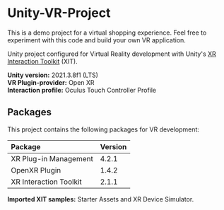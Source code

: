 # Unity-VR-Project

This is a demo project for a virtual shopping experience.
Feel free to experiment with this code and build your own VR application.

Unity project configured for Virtual Reality development with Unity's [XR Interaction Toolkit](https://docs.unity3d.com/Packages/com.unity.xr.interaction.toolkit@2.1/manual/index.html) (XIT).

**Unity version:** 2021.3.8f1 (LTS)  
**VR Plugin-provider:** Open XR  
**Interaction profile:** Oculus Touch Controller Profile  

## Packages
This project contains the following packages for VR development:

| Package | Version | 
| :--- |:--- |
| XR Plug-in Management | 4.2.1 |
| OpenXR Plugin | 1.4.2 |
| XR Interaction Toolkit | 2.1.1 |

**Imported XIT samples:** Starter Assets and XR Device Simulator.
